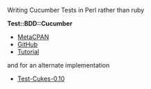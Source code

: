 Writing Cucumber Tests in Perl rather than ruby

**Test::BDD::Cucumber**

* [MetaCPAN](https://metacpan.org/pod/distribution/Test-BDD-Cucumber/README.pod)
* [GitHub](https://github.com/sheriff/test-bdd-cucumber-perl)
* [Tutorial](https://metacpan.org/pod/Test::BDD::Cucumber::Manual::Tutorial)

and for an alternate implementation

* [Test-Cukes-0.10](http://search.cpan.org/~gugod/Test-Cukes-0.10/)